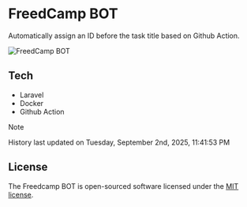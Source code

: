 # FreedCamp BOT

Automatically assign an ID before the task title based on Github Action.

![FreedCamp BOT](https://repository-images.githubusercontent.com/737932867/7d34798b-2680-471c-b089-a78a718d3d6a)

## Tech

- Laravel
- Docker
- Github Action

> [!NOTE]  
> History last updated on Tuesday, September 2nd, 2025, 11:41:53 PM

## License

The Freedcamp BOT is open-sourced software licensed under the [MIT license](https://opensource.org/licenses/MIT).
